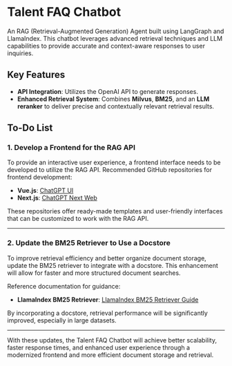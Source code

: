 # Talent FAQ Chatbot

An RAG (Retrieval-Augmented Generation) Agent built using LangGraph and LlamaIndex. This chatbot leverages advanced retrieval techniques and LLM capabilities to provide accurate and context-aware responses to user inquiries.

## Key Features
- **API Integration**: Utilizes the OpenAI API to generate responses.
- **Enhanced Retrieval System**: Combines **Milvus**, **BM25**, and an **LLM reranker** to deliver precise and contextually relevant retrieval results.

## To-Do List

### 1. Develop a Frontend for the RAG API
To provide an interactive user experience, a frontend interface needs to be developed to utilize the RAG API. Recommended GitHub repositories for frontend development:

- **Vue.js**: [ChatGPT UI](https://github.com/WongSaang/chatgpt-ui)
- **Next.js**: [ChatGPT Next Web](https://github.com/ChatGPTNextWeb/ChatGPT-Next-Web)

These repositories offer ready-made templates and user-friendly interfaces that can be customized to work with the RAG API.

---

### 2. Update the BM25 Retriever to Use a Docstore
To improve retrieval efficiency and better organize document storage, update the BM25 retriever to integrate with a docstore. This enhancement will allow for faster and more structured document searches.

Reference documentation for guidance:
- **LlamaIndex BM25 Retriever**: [LlamaIndex BM25 Retriever Guide](https://docs.llamaindex.ai/en/stable/examples/retrievers/bm25_retriever/)

By incorporating a docstore, retrieval performance will be significantly improved, especially in large datasets.

---

With these updates, the Talent FAQ Chatbot will achieve better scalability, faster response times, and enhanced user experience through a modernized frontend and more efficient document storage and retrieval.

